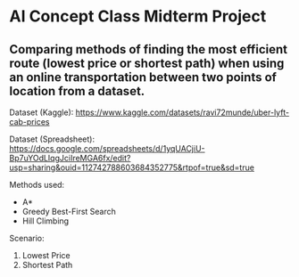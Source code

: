 # AI Concept Class Midterm Project
## Comparing methods of finding the most efficient route (lowest price or shortest path) when using an online transportation between two points of location from a dataset.


Dataset (Kaggle): https://www.kaggle.com/datasets/ravi72munde/uber-lyft-cab-prices

Dataset (Spreadsheet): https://docs.google.com/spreadsheets/d/1yqUACjiU-Bp7uYOdLIqgJciIreMGA6fx/edit?usp=sharing&ouid=112742788603684352775&rtpof=true&sd=true


Methods used:
- A*
- Greedy Best-First Search
- Hill Climbing


Scenario:
1. Lowest Price
2. Shortest Path
